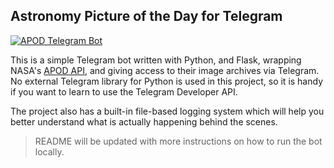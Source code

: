 ## Astronomy Picture of the Day for Telegram

[![APOD Telegram Bot](https://badgen.net/badge/Telegram/Start%20using%20the%20bot/blue?icon=telegram)](https://t.me/APOD_NASAbot/)

This is a simple Telegram bot written with Python, and Flask, wrapping NASA's [APOD API](https://github.com/nasa/apod-api), and giving access to their image archives via Telegram. No external Telegram library for Python is used in this project, so it is handy if you want to learn to use the Telegram Developer API.

The project also has a built-in file-based logging system which will help you better understand what is actually happening behind the scenes.

> README will be updated with more instructions on how to run the bot locally.
